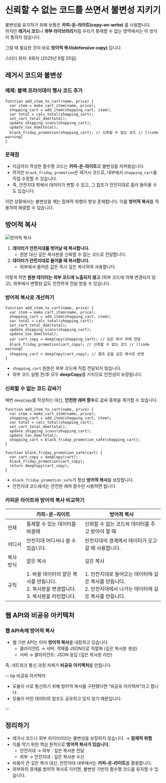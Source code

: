 # 신뢰할 수 없는 코드를 쓰면서 불변성 지키기

불변성을 유지하기 위해 보통은 **카피-온-라이트(copy-on-write)** 를 사용합니다.<br/>
하지만 **레거시 코드**나 **외부 라이브러리**처럼 우리가 통제할 수 없는 영역에서는 이 방식이 통하지 않습니다.

그럴 때 필요한 것이 바로 **방어적 복사(defensive copy)** 입니다.

<span class="study-date"> 스터디 회차: 6회차 (2025년 8월 25일)</span>

## 레거시 코드와 불변성

### 예제: 블랙 프라이데이 행사 코드 추가

```tsx
function add_item_to_cart(name, price) {
  var item = make_cart_item(name, price);
  shopping_cart = add_item(shopping_cart, item);
  var total = calc_total(shopping_cart);
  set_cart_total_dom(total);
  update_shipping_icons(shopping_cart);
  update_tax_dom(total);
  black_friday_promotion(shopping_cart); // 신뢰할 수 없는 코드 // [!code warning]
}
```

### 문제점

- 지금까지 작성한 함수형 코드는 **카피-온-라이트**로 불변성을 지켜왔습니다.
- 하지만 `black_friday_promotion`은 레거시 코드로, 내부에서 `shopping_cart`를 직접 수정할 수 있습니다.
- 즉, 안전지대 밖에서 데이터가 변할 수 있고, 그 참조가 안전지대로 흘러 들어올 수도 있습니다.

이런 상황에서는 불변성을 깨는 잠재적 위험이 항상 존재합니다. 이를 **방어적 복사**를 적용하여 해결할 수 있습니다.

## 방어적 복사

![방어적 복사](/images/7-1.webp)

1. **데이터가 안전지대를 벗어날 때 복사합니다.**
   - 원본 대신 깊은 복사본을 신뢰할 수 없는 코드로 전달합니다.
2. **데이터가 안전지대로 들어올 때 복사합니다.**
   - 외부에서 들어온 값은 즉시 깊은 복사하여 사용합니다.

이렇게 하면 **원본 데이터는 외부 코드에 노출되지 않고** (외부 코드에 의해 변경되지 않고), 외부에서 변형된 값도 안전하게 전달 받을 수 있습니다.

### 방어적 복사로 개선하기

```tsx{8,10}
function add_item_to_cart(name, price) {
  var item = make_cart_item(name, price);
  shopping_cart = add_item(shopping_cart, item);
  var total = calc_total(shopping_cart);
  set_cart_total_dom(total);
  update_shipping_icons(shopping_cart);
  update_tax_dom(total);
  var cart_copy = deepCopy(shopping_cart); // 깊은 복사 후에 전달
  black_friday_promotion(cart_copy); // 신뢰할 수 없는 코드 // [!code warning]
  shopping_cart = deepCopy(cart_copy); // 결과 값을 깊은 복사로 반영
}
```

- `shopping_cart` 원본은 외부 코드에 직접 전달되지 않습니다.
- 외부 코드 실행 전/후 모두 **deepCopy**를 거치므로 안전성이 보장됩니다.

### 신뢰할 수 없는 코드 감싸기

매번 `deepCopy`를 작성하는 대신, **안전한 래퍼 함수**로 감싸 중복을 제거할 수 있습니다.

```tsx{8}
function add_item_to_cart(name, price) {
  var item = make_cart_item(name, price);
  shopping_cart = add_item(shopping_cart, item);
  var total = calc_total(shopping_cart);
  set_cart_total_dom(total);
  update_shipping_icons(shopping_cart);
  update_tax_dom(total);
  shopping_cart = black_friday_promotion_safe(shopping_cart);
}

function black_friday_promotion_safe(cart) {
  var cart_copy = deepCopy(cart);
  black_friday_promotion(cart_copy);
  return deepCopy(cart_copy);
}
```

- `black_friday_promotion_safe`가 항상 **방어적 복사**를 보장합니다.
- 안전지대 코드에서는 안전한 래퍼 함수만 사용하면 됩니다.

### 카피온 라이트와 방어적 복사 비교하기

|           | 카피-온-라이트                                                                                     | 방어적 복사                                                                                                      |
| --------- | -------------------------------------------------------------------------------------------------- | ---------------------------------------------------------------------------------------------------------------- |
| 언제      | 통제할 수 있는 데이터를 바꿀때                                                                     | 신뢰할 수 없는 코드와 데이터를 주고 받아야 할 때                                                                 |
| 어디서    | 안전지대 어디서나 쓸 수 있습니다.                                                                  | 안전지대의 경계에서 데이터가 오고 갈 때 사용합니다.                                                              |
| 복사 방식 | 얕은 복사                                                                                          | 깊은 복사                                                                                                        |
| 규칙      | 1. 바꿀 데이터의 얕은 복사를 만듭니다. <br/> 2. 복사본을 변경합니다. <br/> 3. 복사본을 리턴합니다. | 1. 안전지대로 들어오는 데이터에 깊은 복사를 만듭니다. <br/>2. 안전지대에서 나가는 데이터에 깊은 복사를 만듭니다. |

## 웹 API와 비공유 아키텍처

### 웹 API속에 방어적 복사

- 웹 기반 API는 이미 **방어적 복사**를 내장하고 있습니다.
  - 클라이언트 → 서버: 객체를 JSON으로 직렬화 (깊은 복사본 생성)
  - 서버 → 클라이언트: JSON 응답 (깊은 복사본 리턴)

즉, 네트워크 통신 과정 자체가 **비공유 아키텍처**를 만듭니다.

::: tip 비공유 아키텍처

- 모듈이 서로 통신하기 위해 방어적 복사를 구현했다면 “비공유 아키텍처”라고 합니다.
- 모듈이 어떤 데이터의 참조도 공유하고 있지 않기 때문입니다.

:::

## 정리하기

- 레거시 코드나 외부 라이브러리는 불변성을 보장하지 않습니다. → **잠재적 위험**
- 이를 막기 위한 핵심 원칙으로 **방어적 복사가 있습니다.**
  - 안전지대 → 외부 : 깊은 복사본 전달
  - 외부 → 안전지대 : 깊은 복사본 수신
- 비용이 큰 깊은 복사 대신, 안전지대 내부에서는 **카피-온-라이트**를 활용합니다.
- 외부와의 경계를 방어적 복사로 지키면, 불변성 기반의 함수형 코드를 유지할 수 있습니다.
